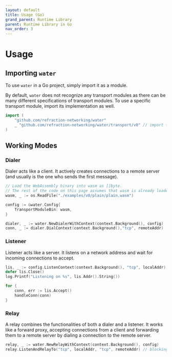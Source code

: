 ```yaml
---
layout: default
title: Usage (Go)
grand_parent: Runtime Library
parent: Runtime Library in Go
nav_order: 3
---
```

# Usage

## Importing `water`
To use `water` in a Go project, simply import it as a module.

By default, `water` does not recognize any transport modules as there can be many different 
specifications of transport modules. To use a specific transport module, import its implementation 
as well. 

```go
import (
    "github.com/refraction-networking/water"
	_ "github.com/refraction-networking/water/transport/v0" // import the v0 transport module spec
)
```

## Working Modes

### Dialer
Dialer acts like a client. It actively creates connections to a remote server (and usually is the one who sends the first message). 

```go
// Load the WebAssembly binary into wasm as []byte.
// The rest of the code on this page assumes that wasm is already loaded.
wasm, _ := os.ReadFile("./examples/v0/plain/plain.wasm")

config := &water.Config{
	TransportModuleBin: wasm,
}

dialer, _ := water.NewDialerWithContext(context.Background(), config)
conn, _ := dialer.DialContext(context.Background(),"tcp", remoteAddr)
```

### Listener
Listener acts like a server. It listens on a network address and wait for 
incoming connections to accept. 

```go
lis, _ := config.ListenContext(context.Background(), "tcp", localAddr)
defer lis.Close()
log.Printf("Listening on %s", lis.Addr().String())

for {
	conn, err := lis.Accept()
	handleConn(conn)
}
```

### Relay
A relay combines the functionalities of both a dialer and a listener. It works 
like a forward proxy, accepting connections from a client and forwarding them to a
remote server by dialing a connection to the remote server.

```go
relay, _ := water.NewRelayWithContext(context.Background(), config)
relay.ListenAndRelayTo("tcp", localAddr, "tcp", remoteAddr) // blocking
```
